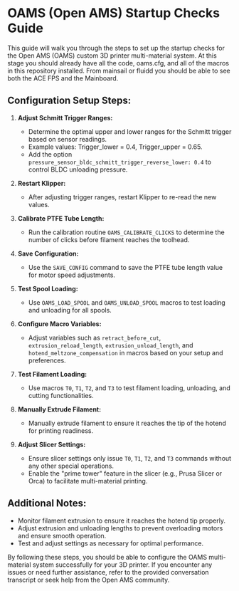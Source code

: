 # OAMS (Open AMS) Startup Checks Guide

This guide will walk you through the steps to set up the startup checks for the Open AMS (OAMS) custom 3D printer multi-material system.
At this stage you should already have all the code, oams.cfg, and all of the macros in this
repository installed.  From mainsail or fluidd you should be able to see both the ACE FPS and the Mainboard.

## Configuration Setup Steps:

1. **Adjust Schmitt Trigger Ranges:**
   - Determine the optimal upper and lower ranges for the Schmitt trigger based on sensor readings.
   - Example values: Trigger_lower = 0.4, Trigger_upper = 0.65.
   - Add the option `pressure_sensor_bldc_schmitt_trigger_reverse_lower: 0.4` to control BLDC unloading pressure.

2. **Restart Klipper:**
   - After adjusting trigger ranges, restart Klipper to re-read the new values.

3. **Calibrate PTFE Tube Length:**
   - Run the calibration routine `OAMS_CALIBRATE_CLICKS` to determine the number of clicks before filament reaches the toolhead.

4. **Save Configuration:**
   - Use the `SAVE_CONFIG` command to save the PTFE tube length value for motor speed adjustments.

5. **Test Spool Loading:**
   - Use `OAMS_LOAD_SPOOL` and `OAMS_UNLOAD_SPOOL` macros to test loading and unloading for all spools.

6. **Configure Macro Variables:**
   - Adjust variables such as `retract_before_cut`, `extrusion_reload_length`, `extrusion_unload_length`, and `hotend_meltzone_compensation` in macros based on your setup and preferences.

7. **Test Filament Loading:**
   - Use macros `T0`, `T1`, `T2`, and `T3` to test filament loading, unloading, and cutting functionalities.

8. **Manually Extrude Filament:**
   - Manually extrude filament to ensure it reaches the tip of the hotend for printing readiness.

9. **Adjust Slicer Settings:**
   - Ensure slicer settings only issue `T0`, `T1`, `T2`, and `T3` commands without any other special operations.
   - Enable the "prime tower" feature in the slicer (e.g., Prusa Slicer or Orca) to facilitate multi-material printing.

## Additional Notes:
- Monitor filament extrusion to ensure it reaches the hotend tip properly.
- Adjust extrusion and unloading lengths to prevent overloading motors and ensure smooth operation.
- Test and adjust settings as necessary for optimal performance.

By following these steps, you should be able to configure the OAMS multi-material system successfully for your 3D printer. If you encounter any issues or need further assistance, refer to the provided conversation transcript or seek help from the Open AMS community.
